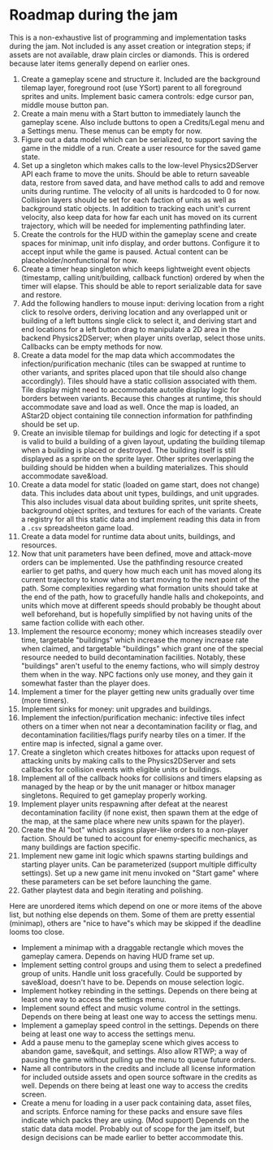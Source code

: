 # Roadmap during the jam

This is a non-exhaustive list of programming and implementation tasks during the jam. Not included is any asset creation or integration steps; if assets are not available, draw plain circles or diamonds. This is ordered because later items generally depend on earlier ones.

1. Create a gameplay scene and structure it. Included are the background tilemap layer, foreground root (use YSort) parent to all foreground sprites and units. Implement basic camera controls: edge cursor pan, middle mouse button pan.
2. Create a main menu with a Start button to immediately launch the gameplay scene. Also include buttons to open a Credits/Legal menu and a Settings menu. These menus can be empty for now.
3. Figure out a data model which can be serialized, to support saving the game in the middle of a run. Create a user resource for the saved game state.
4. Set up a singleton which makes calls to the low-level Physics2DServer API each frame to move the units. Should be able to return saveable data, restore from saved data, and have method calls to add and remove units during runtime. The velocity of all units is hardcoded to 0 for now. Collision layers should be set for each faction of units as well as background static objects. In addition to tracking each unit's current velocity, also keep data for how far each unit has moved on its current trajectory, which will be needed for implementing pathfinding later.
5. Create the controls for the HUD within the gameplay scene and create spaces for minimap, unit info display, and order buttons. Configure it to accept input while the game is paused. Actual content can be placeholder/nonfunctional for now.
6. Create a timer heap singleton which keeps lightweight event objects (timestamp, calling unit/building, callback function) ordered by when the timer will elapse. This should be able to report serializable data for save and restore.
7. Add the following handlers to mouse input: deriving location from a right click to resolve orders, deriving location and any overlapped unit or building of a left buttons single click to select it, and deriving start and end locations for a left button drag to manipulate a 2D area in the backend Physics2DServer; when player units overlap, select those units. Callbacks can be empty methods for now.
8. Create a data model for the map data which accommodates the infection/purification mechanic (tiles can be swapped at runtime to other variants, and sprites placed upon that tile should also change accordingly). Tiles should have a static collision associated with them. Tile display might need to accommodate autotile display logic for borders between variants. Because this changes at runtime, this should accommodate save and load as well. Once the map is loaded, an AStar2D object containing tile connection information for pathfinding should be set up.
9. Create an invisible tilemap for buildings and logic for detecting if a spot is valid to build a building of a given layout, updating the building tilemap when a building is placed or destroyed. The building itself is still displayed as a sprite on the sprite layer. Other sprites overlapping the building should be hidden when a building materializes. This should accommodate save&load.
10. Create a data model for static (loaded on game start, does not change) data. This includes data about unit types, buildings, and unit upgrades. This also includes visual data about building sprites, unit sprite sheets, background object sprites, and textures for each of the variants. Create a registry for all this static data and implement reading this data in from a `.csv` spreadsheeton game load.
11. Create a data model for runtime data about units, buildings, and resources.
12. Now that unit parameters have been defined, move and attack-move orders can be implemented. Use the pathfinding resource created earlier to get paths, and query how much each unit has moved along its current trajectory to know when to start moving to the next point of the path. Some complexities regarding what formation units should take at the end of the path, how to gracefully handle halls and chokepoints, and units which move at different speeds should probably be thought about well beforehand, but is hopefully simplified by not having units of the same faction collide with each other.
13. Implement the resource economy; money which increases steadily over time, targetable "buildings" which increase the money increase rate when claimed, and targetable "buildings" which grant one of the special resource needed to build decontamination facilities. Notably, these "buildings" aren't useful to the enemy factions, who will simply destroy them when in the way. NPC factions only use money, and they gain it somewhat faster than the player does.
15. Implement a timer for the player getting new units gradually over time (more timers).
14. Implement sinks for money: unit upgrades and buildings.
15. Implement the infection/purification mechanic: infective tiles infect others on a timer when not near a decontamination facility or flag, and decontamination facilities/flags purify nearby tiles on a timer. If the entire map is infected, signal a game over.
12. Create a singleton which creates hitboxes for attacks upon request of attacking units by making calls to the Physics2DServer and sets callbacks for collision events with eligible units or buildings.
14. Implement all of the callback hooks for collisions and timers elapsing as managed by the heap or by the unit manager or hitbox manager singletons. Required to get gameplay properly working.
16. Implement player units respawning after defeat at the nearest decontamination facility (if none exist, then spawn them at the edge of the map, at the same place where new units spawn for the player). 
14. Create the AI "bot" which assigns player-like orders to a non-player faction. Should be tuned to account for enemy-specific mechanics, as many buildings are faction specific.
18. Implement new game init logic which spawns starting buildings and starting player units. Can be parameterized (support multiple difficulty settings). Set up a new game init menu invoked on "Start game" where these parameters can be set before launching the game.
19. Gather playtest data and begin iterating and polishing.


Here are unordered items which depend on one or more items of the above list, but nothing else depends on them. Some of them are pretty essential (minimap), others are "nice to have"s which may be skipped if the deadline looms too close.

* Implement a minimap with a draggable rectangle which moves the gameplay camera. Depends on having HUD frame set up.
* Implement setting control groups and using them to select a predefined group of units. Handle unit loss gracefully. Could be supported by save&load, doesn't have to be. Depends on mouse selection logic.
* Implement hotkey rebinding in the settings. Depends on there being at least one way to access the settings menu.
* Implement sound effect and music volume control in the settings. Depends on there being at least one way to access the settings menu.
* Implement a gameplay speed control in the settings. Depends on there being at least one way to access the settings menu.
* Add a pause menu to the gameplay scene which gives access to abandon game, save&quit, and settings. Also allow RTWP; a way of pausing the game without pulling up the menu to queue future orders.
* Name all contributors in the credits and include all license information for included outside assets and open source software in the credits as well. Depends on there being at least one way to access the credits screen.
* Create a menu for loading in a user pack containing data, asset files, and scripts. Enforce naming for these packs and ensure save files indicate which packs they are using. (Mod support) Depends on the static data data model. Probably out of scope for the jam itself, but design decisions can be made earlier to better accommodate this.

